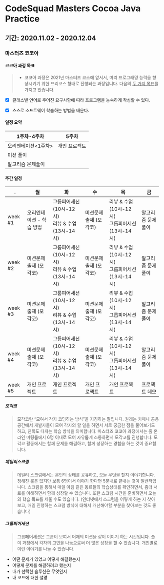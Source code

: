 # CodeSquad Masters Cocoa Java Practice

## 기간: 2020.11.02 - 2020.12.04

### 마스터즈 코코아

#### 코코아 과정 목표

> - 코코아 과정은 2021년 마스터즈 코스에 앞서서, 미리 프로그래밍 능력을 향상시키기 위한 프리코스 형태로 진행되는 과정입니다.
>다음의 <u>두 가지 목표</u>를 가지고 있습니다.
 
 - [x]	클래스별 언어로 주어진 요구사항에 따라 프로그램을 능숙하게 작성할 수 있다.
 - [x]	스스로 소프트웨어 학습하는 방법을 배운다.


#### 일정 요약

1주차-4주차  | 5주차
------------ | ------------- 
오리엔테이션<1주차> | 개인 프로젝트
미션 풀이 | 
알고리즘 문제풀이 | 

#### 주간 일정

 .  |  월  |  화 |  수 |  목 |  금 
--- | ---- | ----| ----| ----| ----
week #1| 오리엔테이션 - 학습 방법| 그룹피어세션 (10시-12시) <br>리뷰 & 수업  (13시-14시) |미션문제 출제 (모각코)| 리뷰 & 수업  (10시-12시) <br>그룹피어세션  (13시-14시) | 알고리즘 문제풀이
week #2| 미션문제 출제 (모각코) | 그룹피어세션 (10시-12시) <br>리뷰 & 수업  (13시-14시) | 미션문제 출제 (모각코) | 리뷰 & 수업  (10시-12시) <br>그룹피어세션  (13시-14시) | 알고리즘 문제풀이
week #3| 미션문제 출제 (모각코) | 그룹피어세션 (10시-12시) <br>리뷰 & 수업  (13시-14시) | 미션문제 출제 (모각코) | 리뷰 & 수업  (10시-12시) <br>그룹피어세션  (13시-14시) | 알고리즘 문제풀이
week #4| 미션문제 출제 (모각코) | 그룹피어세션 (10시-12시) <br>리뷰 & 수업  (13시-14시) | 미션문제 출제 (모각코) | 리뷰 & 수업  (10시-12시) <br>그룹피어세션  (13시-14시) | 알고리즘 문제풀이
week #5| 개인 프로젝트 | 개인 프로젝트 |개인 프로젝트 | 개인 프로젝트 | 프로젝트 데모


##### 모각코
> 모각코란 “모여서 각자 코딩하는 방식”을 지칭하는 말입니다. 원래는 카페나 공용 공간에서 개발자들이 모여 각자의 할 일을 하면서 서로 궁금한 점을 물어보기도 하고, 친목도 다지는 학습 방식을 의미합니다. 
  마스터즈 코코아 과정에서는 줌 온라인 미팅룸에서 6명 이내로 모여 자유롭게 소통하면서 모각코를 진행합니다.
  모각코 활동에서는 함께 문제를 해결하고, 함께 성장하는 경험을 하는 것이 중요합니다.


##### 데일리스크럼
>  데일리 스크럼에서는 본인의 상태를 공유하고, 오늘 무엇을 할지 이야기합니다.
  정해진 룰은 없지만 보통 6명이서 이야기 한다면 5분내로 끝내는 것이 일반적입니다.
  스크럼을 통해서 매일 아침 같은 동료들의 학습상태를 확인하면서, 좀더 서로를 이해하면서 함께 성장할 수 있습니다.
  또한 스크럼 시간을 준비하면서 오늘의 학습 목표를 세울 수도 있습니다.
  (인터넷에서 스크럼을 어떻게 하는 지 찾아보고, 매일 진행하는 스크럼 방식에 대해서 개선해야할 부분을 찾아보는 것도 좋습니다)

##### 그룹피어세션

> 그룹페어세션은 그룹이 모여서 어제의 미션을 같이 이야기 하는 시간입니다.
  풀이 과정에서 각자의 고민을 나눔으로써 더 많은 성장을 할 수 있습니다.
  개인별로 이런 이야기를 나눌 수 있습니다. 
 
 -	어떤 문제가 있었고 어떻게 해결했는지
 -	어떻게 문제를 해결하려고 했는지
 -	내가 선택한 솔루션은 무엇인지
 -	내 코드에 대한 설명
